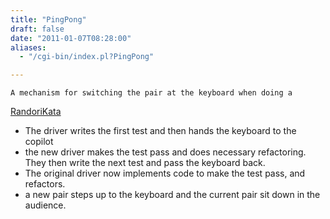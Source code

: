 ```yaml
---
title: "PingPong"
draft: false
date: "2011-01-07T08:28:00"
aliases:
  - "/cgi-bin/index.pl?PingPong"

---
```

    A mechanism for switching the pair at the keyboard when doing a
[RandoriKata](/RandoriKata)

-   The driver writes the first test and then hands the keyboard to the
    copilot
-   the new driver makes the test pass and does necessary refactoring.
    They then write the next test and pass the keyboard back.
-   The original driver now implements code to make the test pass,
    and refactors.
-   a new pair steps up to the keyboard and the current pair sit down in
    the audience.


